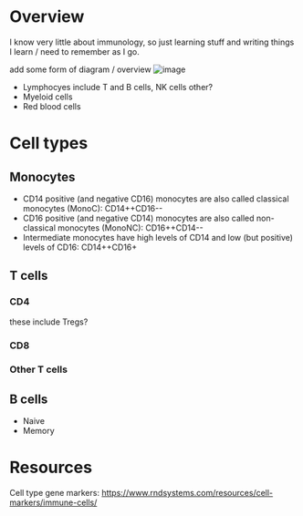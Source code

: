 # Overview
I know very little about immunology, so just learning stuff and writing things I learn / need to remember as I go.

add some form of diagram / overview
![image](https://user-images.githubusercontent.com/25035866/213349144-120e539b-7483-4a26-a094-fa0fd1817edd.png)


* Lymphocyes include T and B cells, NK cells other?
* Myeloid cells
* Red blood cells

# Cell types

## Monocytes
* CD14 positive (and negative CD16) monocytes are also called classical monocytes (MonoC): CD14++CD16--
* CD16 positive (and negative CD14) monocytes are also called non-classical monocytes (MonoNC): CD16++CD14--
* Intermediate monocytes have high levels of CD14 and low (but positive) levels of CD16: CD14++CD16+

## T cells

### CD4

these include Tregs?

### CD8

### Other T cells

## B cells
* Naive
* Memory

# Resources
Cell type gene markers: https://www.rndsystems.com/resources/cell-markers/immune-cells/
